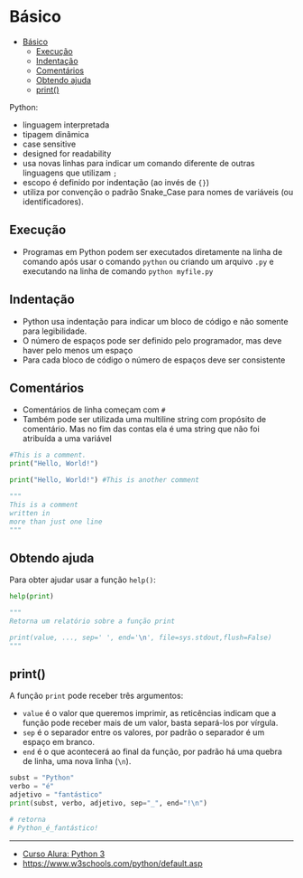 
# Básico
- [Básico](#b%c3%a1sico)
  - [Execução](#execu%c3%a7%c3%a3o)
  - [Indentação](#indenta%c3%a7%c3%a3o)
  - [Comentários](#coment%c3%a1rios)
  - [Obtendo ajuda](#obtendo-ajuda)
  - [print()](#print)

Python:
  - linguagem interpretada
  - tipagem dinâmica
  - case sensitive
  - designed for readability
  - usa novas linhas para indicar um comando diferente de outras linguagens que utilizam `;`
  - escopo é definido por indentação (ao invés de `{}`)
  - utiliza por convenção o padrão Snake_Case para nomes de variáveis (ou identificadores).

## Execução

- Programas em Python podem ser executados diretamente na linha de comando após usar o comando `python` ou criando um arquivo `.py` e executando na linha de comando `python myfile.py`

## Indentação

- Python usa indentação para indicar um bloco de código e não somente para legibilidade.
- O número de espaços pode ser definido pelo programador, mas deve haver pelo menos um espaço
- Para cada bloco de código o número de espaços deve ser consistente

## Comentários

- Comentários de linha começam com `#`
- Também pode ser utilizada uma multiline string com propósito de comentário. Mas no fim das contas ela é uma string que não foi atribuída a uma variável

```python
#This is a comment.
print("Hello, World!")

print("Hello, World!") #This is another comment

"""
This is a comment
written in
more than just one line
"""
```

## Obtendo ajuda

Para obter ajudar usar a função `help()`:
```python
help(print)

"""
Retorna um relatório sobre a função print

print(value, ..., sep=' ', end='\n', file=sys.stdout,flush=False)
"""
``` 

## print()

A função `print` pode receber três argumentos:
- `value` é o valor que queremos imprimir, as reticências indicam que a função pode receber mais de um valor, basta separá-los por vírgula.
- `sep` é o separador entre os valores, por padrão o separador é um espaço em branco.
- `end` é o que acontecerá ao final da função, por padrão há uma quebra de linha, uma nova linha (`\n`).
  
```python
subst = "Python"
verbo = "é"
adjetivo = "fantástico"
print(subst, verbo, adjetivo, sep="_", end="!\n")

# retorna
# Python_é_fantástico!
```

---

- [Curso Alura: Python 3](https://www.alura.com.br/curso-online-python-3-introducao-a-nova-versao-da-linguagem?gclid=Cj0KCQiAqY3zBRDQARIsAJeCVxP-Ag55qq4Dkdn96JyrWNBFyShMf3_KAOM-iY0o14u4bw8axUzTNr0aAi0kEALw_wcB)
- https://www.w3schools.com/python/default.asp